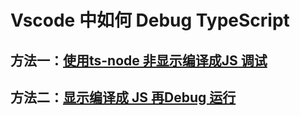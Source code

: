 # Vscode 中如何 Debug TypeScript

## 方法一：[使用ts-node 非显示编译成JS 调试](./vscode-debug-without-compiling)

## 方法二：[显示编译成 JS 再Debug 运行](./vscode-debug)